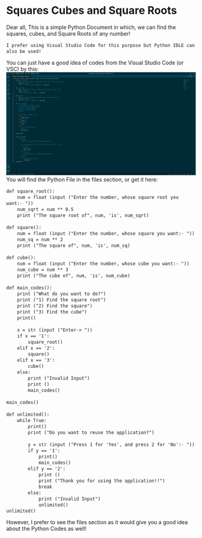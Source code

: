 # Squares Cubes and Square Roots
Dear all, This is a simple Python Document in which, we can find the squares, cubes, and Square Roots of any number!
```
I prefer using Visual Studio Code for this purpose but Python IDLE can also be used!
```
You can just have a good idea of codes from the Visual Studio Code (or VSC) by this:
<img src = "Codes.png"></img>
You will find the Python File in the files section, or get it here:
```
def square_root():
    num = float (input ("Enter the number, whose square root you want:- "))
    num_sqrt = num ** 0.5
    print ("The square root of", num, 'is', num_sqrt)

def square():
    num = float (input ("Enter the number, whose square you want:- "))
    num_sq = num ** 2
    print ("The square of", num, 'is', num_sq)

def cube():
    num = float (input ("Enter the number, whose cube you want:- "))
    num_cube = num ** 3
    print ("The cube of", num, 'is', num_cube)

def main_codes():
    print ("What do you want to do?")
    print ("1) Find the square root")
    print ("2) Find the square")
    print ("3) Find the cube")
    print()

    x = str (input ("Enter-> "))
    if x == '1':
        square_root()
    elif x == '2':
        square()
    elif x == '3':
        cube()
    else:
        print ("Invalid Input")
        print ()
        main_codes()

main_codes()

def unlimited():
    while True:
        print()
        print ("Do you want to reuse the application?")

        y = str (input ("Press 1 for 'Yes', and press 2 for 'No':- "))
        if y == '1':
            print()
            main_codes()
        elif y == '2':
            print ()
            print ("Thank you for using the application!!")
            break
        else:
            print ("Invalid Input")
            unlimited()
unlimited()
```

However, I prefer to see the files section as it would give you a good idea about the Python Codes as well!
